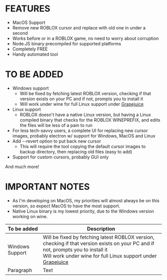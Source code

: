 # FEATURES

- MacOS Support
- Remove new ROBLOX cursor and replace with old one in under a second
- Works before or in a ROBLOX game, no need to worry about corruption
- Node.JS binary precompiled for supported platforms
- Completely FREE
- Handy automated tool


# TO BE ADDED

- Windows support
  - Will be fixed by fetching latest ROBLOX version, checking if that version exists on your PC and if not, prompts you to install it
  - Will work under wine for full Linux support under [Grapejuice](https://gitlab.com/brinkervii/grapejuice)
- Linux support
  - ROBLOX doesn't have a native Linux version, but having a Linux compiled binary that checks for the ROBLOX WINEPREFIX, and edits the files will be less of a pain to run
- For less tech-savvy users, a complete UI for replacing new cursor images, probably electron w/ support for Windows, MacOS and Linux
- Add --revert option to put back new cursor
  - This will require the tool copying the default cursor images to backup directory, then replacing old files (easy to add)
- Support for custom cursors, probably GUI only


And much more!

# IMPORTANT NOTES

- As I'm developing on MacOS, my priorities will almost always be on this version, so expect MacOS to have the most support.
- Native Linux binary is my lowest priority, due to the Windows version working on wine.


| To be added     | Description |
| ----------- | ----------- |
| Windows Support      | Will be fixed by fetching latest ROBLOX version, checking if that version exists on your PC and if not, prompts you to install it <br> Will work under wine for full Linux support under [Grapejuice](https://gitlab.com/brinkervii/grapejuice)|
| Paragraph   | Text        |
